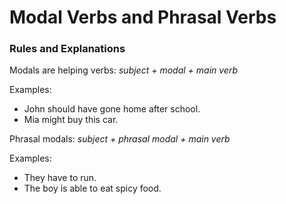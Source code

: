 # Modal Verbs and Phrasal Verbs

### Rules and Explanations

Modals are helping verbs: _subject + modal + main verb_

Examples:

* John should have gone home after school.
* Mia might buy this car.

Phrasal modals: _subject + phrasal modal + main verb_

Examples:

* They have to run.
* The boy is able to eat spicy food.
